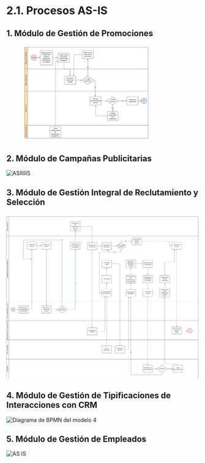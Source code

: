 # 2.1. Procesos AS-IS
## 1. Módulo de Gestión de Promociones
<img src="./Flujo_inicial_asis.jpeg" alt="Flujograma de geatión de promociones" style="width: 75%; height: auto;" />

## 2. Módulo de Campañas Publicitarias
![ASIIIIIS](https://github.com/user-attachments/assets/3ccb2a04-373c-4dff-9d1f-32e698799db3)


## 3. Módulo de Gestión Integral de Reclutamiento y Selección
![Módulo3](https://github.com/fiis-bd242/bd242-grupo1/blob/main/images/M%C3%B3dulo%20de%20Gesti%C3%B3n%20Integral%20de%20Reclutamiento%20y%20Selecci%C3%B3n.png.png?raw=true)

## 4. Módulo de Gestión de Tipificaciones de Interacciones con CRM
![Diagrama de BPMN del modelo 4](https://github.com/user-attachments/assets/6882848b-f828-4531-8ef7-9c4b0f52d6b9)

## 5. Módulo de Gestión de Empleados
![AS IS](https://github.com/user-attachments/assets/9cbe89b0-ca52-4c64-bfc8-2dc8d7b1070e)





